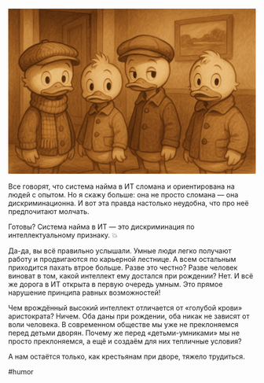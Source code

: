 ![alt text](Найм-сломан.png)

Все говорят, что система найма в ИТ сломана и ориентирована на людей с опытом. Но я скажу больше: она не просто сломана — она дискриминационна. И вот эта правда настолько неудобна, что про неё предпочитают молчать.

Готовы? Система найма в ИТ — это дискриминация по интеллектуальному признаку. 💥

Да-да, вы всё правильно услышали. Умные люди легко получают работу и продвигаются по карьерной лестнице. А всем остальным приходится пахать втрое больше. Разве это честно? Разве человек виноват в том, какой интеллект ему достался при рождении? Нет. И всё же дорога в ИТ открыта в первую очередь умным. Это прямое нарушение принципа равных возможностей!

Чем врождённый высокий интеллект отличается от «голубой крови» аристократа? Ничем. Оба даны при рождении, оба никак не зависят от воли человека. В современном обществе мы уже не преклоняемся перед детьми дворян. Почему же перед «детьми-умниками» мы не просто преклоняемся, а ещё и создаём для них тепличные условия?

А нам остаётся только, как крестьянам при дворе, тяжело трудиться.

#humor